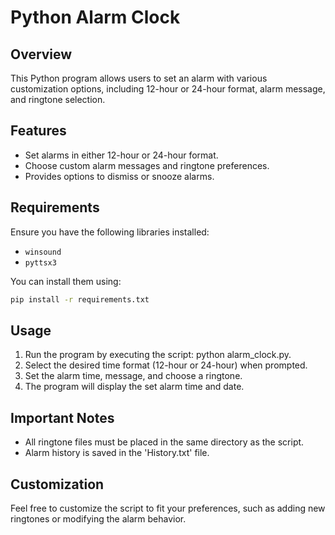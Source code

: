 # Python Alarm Clock

## Overview

This Python program allows users to set an alarm with various customization options, including 12-hour or 24-hour format, alarm message, and ringtone selection.

## Features

- Set alarms in either 12-hour or 24-hour format.
- Choose custom alarm messages and ringtone preferences.
- Provides options to dismiss or snooze alarms.

## Requirements

Ensure you have the following libraries installed:

- `winsound`
- `pyttsx3`

You can install them using:

```bash
pip install -r requirements.txt
```

## Usage

1. Run the program by executing the script: python alarm_clock.py.
2. Select the desired time format (12-hour or 24-hour) when prompted.
3. Set the alarm time, message, and choose a ringtone.
4. The program will display the set alarm time and date.

## Important Notes

- All ringtone files must be placed in the same directory as the script.
- Alarm history is saved in the 'History.txt' file.

## Customization

Feel free to customize the script to fit your preferences, such as adding new ringtones or modifying the alarm behavior.
